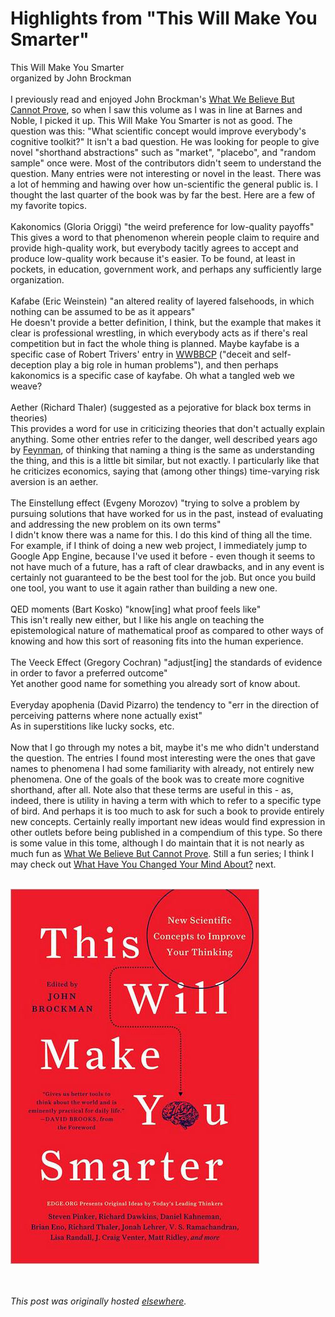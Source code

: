# Highlights from "This Will Make You Smarter"

<div>
<p>This Will Make You Smarter<br>organized by John Brockman<br><br>I previously read and enjoyed John Brockman's <a href="http://planspace.blogspot.com/2011/03/what-we-believe-but-cannot-prove.html">What We Believe But Cannot Prove</a>, so when I saw this volume as I was in line at Barnes and Noble, I picked it up. This Will Make You Smarter is not as good. The question was this: "What scientific concept would improve everybody's cognitive toolkit?" It isn't a bad question. He was looking for people to give novel "shorthand abstractions" such as "market", "placebo", and "random sample" once were. Most of the contributors didn't seem to understand the question. Many entries were not interesting or novel in the least. There was a lot of hemming and hawing over how un-scientific the general public is. I thought the last quarter of the book was by far the best. Here are a few of my favorite topics.<br><br>Kakonomics (Gloria Origgi) "the weird preference for low-quality payoffs"<br>This gives a word to that phenomenon wherein people claim to require and provide high-quality work, but everybody tacitly agrees to accept and produce low-quality work because it's easier. To be found, at least in pockets, in education, government work, and perhaps any sufficiently large organization.<br><br>Kafabe (Eric Weinstein) "an altered reality of layered falsehoods, in which nothing can be assumed to be as it appears"<br>He doesn't provide a better definition, I think, but the example that makes it clear is professional wrestling, in which everybody acts as if there's real competition but in fact the whole thing is planned. Maybe kayfabe is a specific case of Robert Trivers' entry in <a href="http://planspace.blogspot.com/2011/03/what-we-believe-but-cannot-prove.html">WWBBCP</a> ("deceit and self-deception play a big role in human problems"), and then perhaps kakonomics is a specific case of kayfabe. Oh what a tangled web we weave?<br><br>Aether (Richard Thaler) (suggested as a pejorative for black box terms in theories)<br>This provides a word for use in criticizing theories that don't actually explain anything. Some other entries refer to the danger, well described years ago by <a href="http://www.quotationspage.com/quote/26933.html">Feynman</a>, of thinking that naming a thing is the same as understanding the thing, and this is a little bit similar, but not exactly. I particularly like that he criticizes economics, saying that (among other things) time-varying risk aversion is an aether.<br><br>The Einstellung effect (Evgeny Morozov) "trying to solve a problem by pursuing solutions that have worked for us in the past, instead of evaluating and addressing the new problem on its own terms"<br>I didn't know there was a name for this. I do this kind of thing all the time. For example, if I think of doing a new web project, I immediately jump to Google App Engine, because I've used it before - even though it seems to not have much of a future, has a raft of clear drawbacks, and in any event is certainly not guaranteed to be the best tool for the job. But once you build one tool, you want to use it again rather than building a new one.<br><br>QED moments (Bart Kosko) "know[ing] what proof feels like"<br>This isn't really new either, but I like his angle on teaching the epistemological nature of mathematical proof as compared to other ways of knowing and how this sort of reasoning fits into the human experience.<br><br>The Veeck Effect (Gregory Cochran) "adjust[ing] the standards of evidence in order to favor a preferred outcome"<br>Yet another good name for something you already sort of know about.<br><br>Everyday apophenia (David Pizarro) the tendency to "err in the direction of perceiving patterns where none actually exist"<br>As in superstitions like lucky socks, etc.<br><br>Now that I go through my notes a bit, maybe it's me who didn't understand the question. The entries I found most interesting were the ones that gave names to phenomena I had some familiarity with already, not entirely new phenomena. One of the goals of the book was to create more cognitive shorthand, after all. Note also that these terms are useful in this - as, indeed, there is utility in having a term with which to refer to a specific type of bird. And perhaps it is too much to ask for such a book to provide entirely new concepts. Certainly really important new ideas would find expression in other outlets before being published in a compendium of this type. So there is some value in this tome, although I do maintain that it is not nearly as much fun as <a href="http://planspace.blogspot.com/2011/03/what-we-believe-but-cannot-prove.html">What We Believe But Cannot Prove</a>. Still a fun series; I think I may check out <a href="http://www.amazon.com/What-Have-Changed-Your-About/dp/0061686549/">What Have You Changed Your Mind About?</a> next.<br><br></p>
<div class="separator"><a href="thiswillmakeyousmarter.JPG" imageanchor="1"><img border="0" src="thiswillmakeyousmarter.JPG"></a></div>
<br><br>
</div>


*This post was originally hosted [elsewhere](http://planspace.blogspot.com/2012/12/highlights-from-this-will-make-you.html).*
